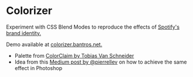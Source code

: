 # Colorizer

Experiment with CSS Blend Modes to reproduce the effects of [Spotify's brand identity.](http://www.wearecollins.com/work/spotify/)

Demo available at [colorizer.bantros.net.](http://colorizer.bantros.net/)

* Palette from [ColorClaim by Tobias Van Schneider](http://www.vanschneider.com/colors/)
* Idea from this [Medium post by @pierrellev](https://medium.com/@pierrellev/reproduce-colorizer-effect-of-spotify-71d5de88039f#.5e388ify9) on how to achieve the same effect in Photoshop
